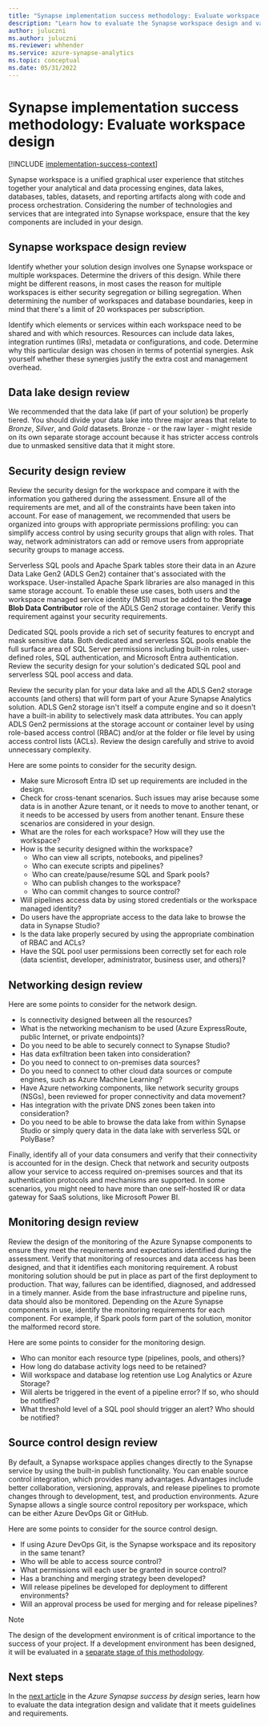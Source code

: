 ```yaml
---
title: "Synapse implementation success methodology: Evaluate workspace design"
description: "Learn how to evaluate the Synapse workspace design and validate that it meets guidelines and requirements."
author: juluczni
ms.author: juluczni
ms.reviewer: whhender
ms.service: azure-synapse-analytics
ms.topic: conceptual
ms.date: 05/31/2022
---
```


# Synapse implementation success methodology: Evaluate workspace design

[!INCLUDE [implementation-success-context](includes/implementation-success-context.md)]

Synapse workspace is a unified graphical user experience that stitches together your analytical and data processing engines, data lakes, databases, tables, datasets, and reporting artifacts along with code and process orchestration. Considering the number of technologies and services that are integrated into Synapse workspace, ensure that the key components are included in your design.

## Synapse workspace design review

Identify whether your solution design involves one Synapse workspace or multiple workspaces. Determine the drivers of this design. While there might be different reasons, in most cases the reason for multiple workspaces is either security segregation or billing segregation. When determining the number of workspaces and database boundaries, keep in mind that there's a limit of 20 workspaces per subscription.

Identify which elements or services within each workspace need to be shared and with which resources. Resources can include data lakes, integration runtimes (IRs), metadata or configurations, and code. Determine why this particular design was chosen in terms of potential synergies. Ask yourself whether these synergies justify the extra cost and management overhead.

## Data lake design review

We recommended that the data lake (if part of your solution) be properly tiered. You should divide your data lake into three major areas that relate to *Bronze*, *Silver*, and *Gold* datasets. Bronze - or the raw layer - might reside on its own separate storage account because it has stricter access controls due to unmasked sensitive data that it might store.

## Security design review

Review the security design for the workspace and compare it with the information you gathered during the assessment. Ensure all of the requirements are met, and all of the constraints have been taken into account. For ease of management, we recommended that users be organized into groups with appropriate permissions profiling: you can simplify access control by using security groups that align with roles. That way, network administrators can add or remove users from appropriate security groups to manage access.

Serverless SQL pools and Apache Spark tables store their data in an Azure Data Lake Gen2 (ADLS Gen2) container that's associated with the workspace. User-installed Apache Spark libraries are also managed in this same storage account. To enable these use cases, both users and the workspace managed service identity (MSI) must be added to the **Storage Blob Data Contributor** role of the ADLS Gen2 storage container. Verify this requirement against your security requirements.

Dedicated SQL pools provide a rich set of security features to encrypt and mask sensitive data. Both dedicated and serverless SQL pools enable the full surface area of SQL Server permissions including built-in roles, user-defined roles, SQL authentication, and Microsoft Entra authentication. Review the security design for your solution's dedicated SQL pool and serverless SQL pool access and data.

Review the security plan for your data lake and all the ADLS Gen2 storage accounts (and others) that will form part of your Azure Synapse Analytics solution. ADLS Gen2 storage isn't itself a compute engine and so it doesn't have a built-in ability to selectively mask data attributes. You can apply ADLS Gen2 permissions at the storage account or container level by using role-based access control (RBAC) and/or at the folder or file level by using access control lists (ACLs). Review the design carefully and strive to avoid unnecessary complexity.

Here are some points to consider for the security design.

- Make sure Microsoft Entra ID set up requirements are included in the design.
- Check for cross-tenant scenarios. Such issues may arise because some data is in another Azure tenant, or it needs to move to another tenant, or it needs to be accessed by users from another tenant. Ensure these scenarios are considered in your design.
- What are the roles for each workspace? How will they use the workspace?
- How is the security designed within the workspace?
    - Who can view all scripts, notebooks, and pipelines?
    - Who can execute scripts and pipelines?
    - Who can create/pause/resume SQL and Spark pools?
    - Who can publish changes to the workspace?
    - Who can commit changes to source control?
- Will pipelines access data by using stored credentials or the workspace managed identity?
- Do users have the appropriate access to the data lake to browse the data in Synapse Studio?
- Is the data lake properly secured by using the appropriate combination of RBAC and ACLs?
- Have the SQL pool user permissions been correctly set for each role (data scientist, developer, administrator, business user, and others)?

## Networking design review

Here are some points to consider for the network design.

- Is connectivity designed between all the resources?
- What is the networking mechanism to be used (Azure ExpressRoute, public Internet, or private endpoints)?
- Do you need to be able to securely connect to Synapse Studio?
- Has data exfiltration been taken into consideration?
- Do you need to connect to on-premises data sources?
- Do you need to connect to other cloud data sources or compute engines, such as Azure Machine Learning?
- Have Azure networking components, like network security groups (NSGs), been reviewed for proper connectivity and data movement?
- Has integration with the private DNS zones been taken into consideration?
- Do you need to be able to browse the data lake from within Synapse Studio or simply query data in the data lake with serverless SQL or PolyBase?

Finally, identify all of your data consumers and verify that their connectivity is accounted for in the design. Check that network and security outposts allow your service to access required on-premises sources and that its authentication protocols and mechanisms are supported. In some scenarios, you might need to have more than one self-hosted IR or data gateway for SaaS solutions, like Microsoft Power BI.

## Monitoring design review

Review the design of the monitoring of the Azure Synapse components to ensure they meet the requirements and expectations identified during the assessment. Verify that monitoring of resources and data access has been designed, and that it identifies each monitoring requirement. A robust monitoring solution should be put in place as part of the first deployment to production. That way, failures can be identified, diagnosed, and addressed in a timely manner. Aside from the base infrastructure and pipeline runs, data should also be monitored. Depending on the Azure Synapse components in use, identify the monitoring requirements for each component. For example, if Spark pools form part of the solution, monitor the malformed record store. 

Here are some points to consider for the monitoring design.

- Who can monitor each resource type (pipelines, pools, and others)?
- How long do database activity logs need to be retained?
- Will workspace and database log retention use Log Analytics or Azure Storage?
- Will alerts be triggered in the event of a pipeline error? If so, who should be notified?
- What threshold level of a SQL pool should trigger an alert? Who should be notified?

## Source control design review

By default, a Synapse workspace applies changes directly to the Synapse service by using the built-in publish functionality. You can enable source control integration, which provides many advantages. Advantages include better collaboration, versioning, approvals, and release pipelines to promote changes through to development, test, and production environments. Azure Synapse allows a single source control repository per workspace, which can be either Azure DevOps Git or GitHub.

Here are some points to consider for the source control design.

- If using Azure DevOps Git, is the Synapse workspace and its repository in the same tenant?
- Who will be able to access source control?
- What permissions will each user be granted in source control?
- Has a branching and merging strategy been developed?
- Will release pipelines be developed for deployment to different environments?
- Will an approval process be used for merging and for release pipelines?

> [!NOTE]
> The design of the development environment is of critical importance to the success of your project. If a development environment has been designed, it will be evaluated in a [separate stage of this methodology](implementation-success-evaluate-solution-development-environment-design.md).

## Next steps

In the [next article](implementation-success-evaluate-data-integration-design.md) in the *Azure Synapse success by design* series, learn how to evaluate the data integration design and validate that it meets guidelines and requirements.
